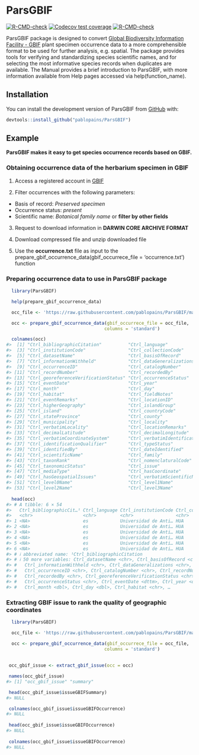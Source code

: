 
<!-- README.md is generated from README.Rmd. Please edit that file -->

# ParsGBIF

<!-- badges: start -->

[![R-CMD-check](https://github.com/p/ParsGBIF/pablopains/R-CMD-check/badge.svg)](https://github.com/pablopains/ParsGBIF/actions)
[![Codecov test
coverage](https://codecov.io/gh/pablopains/ParsGBIF/branch/main/graph/badge.svg)](https://app.codecov.io/gh/pablopains/ParsGBIF?branch=main)
[![R-CMD-check](https://github.com/pablopains/ParsGBIF/actions/workflows/R-CMD-check.yaml/badge.svg)](https://github.com/pablopains/ParsGBIF/actions/workflows/R-CMD-check.yaml)

<!-- badges: end -->

ParsGBIF package is designed to convert [Global Biodiversity Information
Facility - GBIF](https://www.gbif.org/) plant specimen occurrence data
to a more comprehensible format to be used for further analysis,
e.g. spatial. The package provides tools for verifying and standardizing
species scientific names, and for selecting the most informative species
records when duplicates are available. The Manual provides a brief
introduction to ParsGBIF, with more information available from Help
pages accessed via help(function_name).

## Installation

You can install the development version of ParsGBIF from
[GitHub](https://github.com/) with:

``` r
devtools::install_github("pablopains/ParsGBIF")
```

## Example

**ParsGBIF makes it easy to get species occurrence records based on
GBIF.**

### Obtaining occurrence data of the herbarium specimen in GBIF

1.  Access a registered account in [GBIF](gbif.org)

2.  Filter occurrences with the following parameters:

- Basis of record: *Preserved specimen*
- Occurrence status: *present*
- Scientific name: *Botanical family name* or **filter by other fields**

3.  Request to download information in **DARWIN CORE ARCHIVE FORMAT**

4.  Download compressed file and unzip downloaded file

5.  Use the **occurrence.txt** file as input to the
    prepare_gbif_occurrence_data(gbif_occurrece_file = ‘occurrence.txt’)
    function

### Preparing occurrence data to use in ParsGBIF package

``` r
  library(ParsGBIF)

  help(prepare_gbif_occurrence_data)

  occ_file <- 'https://raw.githubusercontent.com/pablopains/ParsGBIF/main/dataGBIF/Achatocarpaceae/occurrence.txt'

  occ <- prepare_gbif_occurrence_data(gbif_occurrece_file = occ_file,
                                     columns = 'standard')

  colnames(occ)
#>  [1] "Ctrl_bibliographicCitation"          "Ctrl_language"                      
#>  [3] "Ctrl_institutionCode"                "Ctrl_collectionCode"                
#>  [5] "Ctrl_datasetName"                    "Ctrl_basisOfRecord"                 
#>  [7] "Ctrl_informationWithheld"            "Ctrl_dataGeneralizations"           
#>  [9] "Ctrl_occurrenceID"                   "Ctrl_catalogNumber"                 
#> [11] "Ctrl_recordNumber"                   "Ctrl_recordedBy"                    
#> [13] "Ctrl_georeferenceVerificationStatus" "Ctrl_occurrenceStatus"              
#> [15] "Ctrl_eventDate"                      "Ctrl_year"                          
#> [17] "Ctrl_month"                          "Ctrl_day"                           
#> [19] "Ctrl_habitat"                        "Ctrl_fieldNotes"                    
#> [21] "Ctrl_eventRemarks"                   "Ctrl_locationID"                    
#> [23] "Ctrl_higherGeography"                "Ctrl_islandGroup"                   
#> [25] "Ctrl_island"                         "Ctrl_countryCode"                   
#> [27] "Ctrl_stateProvince"                  "Ctrl_county"                        
#> [29] "Ctrl_municipality"                   "Ctrl_locality"                      
#> [31] "Ctrl_verbatimLocality"               "Ctrl_locationRemarks"               
#> [33] "Ctrl_decimalLatitude"                "Ctrl_decimalLongitude"              
#> [35] "Ctrl_verbatimCoordinateSystem"       "Ctrl_verbatimIdentification"        
#> [37] "Ctrl_identificationQualifier"        "Ctrl_typeStatus"                    
#> [39] "Ctrl_identifiedBy"                   "Ctrl_dateIdentified"                
#> [41] "Ctrl_scientificName"                 "Ctrl_family"                        
#> [43] "Ctrl_taxonRank"                      "Ctrl_nomenclaturalCode"             
#> [45] "Ctrl_taxonomicStatus"                "Ctrl_issue"                         
#> [47] "Ctrl_mediaType"                      "Ctrl_hasCoordinate"                 
#> [49] "Ctrl_hasGeospatialIssues"            "Ctrl_verbatimScientificName"        
#> [51] "Ctrl_level0Name"                     "Ctrl_level1Name"                    
#> [53] "Ctrl_level2Name"                     "Ctrl_level3Name"
 
  head(occ)
#> # A tibble: 6 × 54
#>   Ctrl_bibliographicCit…¹ Ctrl_language Ctrl_institutionCode Ctrl_collectionCode
#>   <chr>                   <chr>         <chr>                <chr>              
#> 1 <NA>                    es            Universidad de Anti… HUA                
#> 2 <NA>                    es            Universidad de Anti… HUA                
#> 3 <NA>                    es            Universidad de Anti… HUA                
#> 4 <NA>                    es            Universidad de Anti… HUA                
#> 5 <NA>                    es            Universidad de Anti… HUA                
#> 6 <NA>                    es            Universidad de Anti… HUA                
#> # ℹ abbreviated name: ¹​Ctrl_bibliographicCitation
#> # ℹ 50 more variables: Ctrl_datasetName <chr>, Ctrl_basisOfRecord <chr>,
#> #   Ctrl_informationWithheld <chr>, Ctrl_dataGeneralizations <chr>,
#> #   Ctrl_occurrenceID <chr>, Ctrl_catalogNumber <chr>, Ctrl_recordNumber <chr>,
#> #   Ctrl_recordedBy <chr>, Ctrl_georeferenceVerificationStatus <chr>,
#> #   Ctrl_occurrenceStatus <chr>, Ctrl_eventDate <dttm>, Ctrl_year <dbl>,
#> #   Ctrl_month <dbl>, Ctrl_day <dbl>, Ctrl_habitat <chr>, …
```

### Extracting GBIF issue to rank the quality of geographic coordinates

``` r
  library(ParsGBIF)

  occ_file <- 'https://raw.githubusercontent.com/pablopains/ParsGBIF/main/dataGBIF/Achatocarpaceae/occurrence.txt'

  occ <- prepare_gbif_occurrence_data(gbif_occurrece_file = occ_file,
                                     columns = 'standard')
  
  
 occ_gbif_issue <- extract_gbif_issue(occ = occ)

 names(occ_gbif_issue)
#> [1] "occ_gbif_issue" "summary"

 head(occ_gbif_issue$issueGBIFSummary)
#> NULL

 colnames(occ_gbif_issue$issueGBIFOccurrence)
#> NULL
 
 head(occ_gbif_issue$issueGBIFOccurrence)
#> NULL
 
 colnames(occ_gbif_issue$issueGBIFOccurrence)
#> NULL
```
